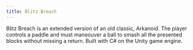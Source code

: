 ```yaml
---
title: Blitz Breach
---
```

Blitz Breach is an extended version of an old classic, Arkanoid. The player controls a paddle 
and must maneouver a ball to smash all the presented blocks without missing a return. Built 
with C# on the Unity game engine.